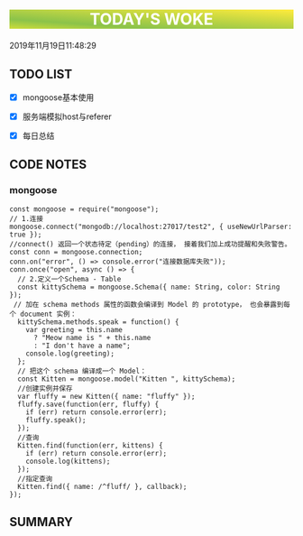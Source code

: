 

<html>
 <center style="background: linear-gradient(to top right, #CDDC39 0%, #8BC34A 25%, #FFEB3B 100%);color:white"><h1>TODAY'S WOKE</h1></center>
 <div>2019年11月19日11:48:29</div>
</html> 

##  TODO LIST


- [x]  mongoose基本使用
- [x]  服务端模拟host与referer
- [x]  每日总结



## CODE NOTES
### mongoose

```
const mongoose = require("mongoose");
// 1.连接
mongoose.connect("mongodb://localhost:27017/test2", { useNewUrlParser: true });
//connect() 返回一个状态待定（pending）的连接， 接着我们加上成功提醒和失败警告。
const conn = mongoose.connection;
conn.on("error", () => console.error("连接数据库失败"));
conn.once("open", async () => {
  // 2.定义一个Schema - Table
  const kittySchema = mongoose.Schema({ name: String, color: String });
 // 加在 schema methods 属性的函数会编译到 Model 的 prototype， 也会暴露到每个 document 实例：
  kittySchema.methods.speak = function() {
    var greeting = this.name
      ? "Meow name is " + this.name
      : "I don't have a name";
    console.log(greeting);
  };
  // 把这个 schema 编译成一个 Model：
  const Kitten = mongoose.model("Kitten ", kittySchema);
  //创建实例并保存
  var fluffy = new Kitten({ name: "fluffy" });
  fluffy.save(function(err, fluffy) {
    if (err) return console.error(err);
    fluffy.speak();
  });
  //查询
  Kitten.find(function(err, kittens) {
    if (err) return console.error(err);
    console.log(kittens);
  });
  //指定查询
  Kitten.find({ name: /^fluff/ }, callback);
});

```




## SUMMARY


